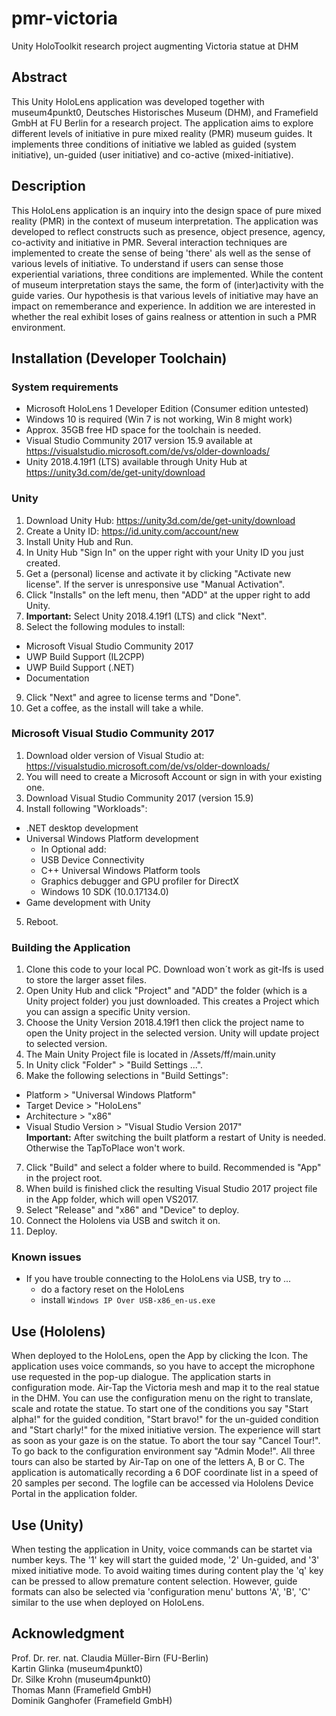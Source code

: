 # pmr-victoria
Unity HoloToolkit research project augmenting Victoria statue at DHM

## Abstract
This Unity HoloLens application was developed together with museum4punkt0, Deutsches Historisches Museum (DHM), and Framefield GmbH at FU Berlin for a research project. The application aims to explore different levels of initiative in pure mixed reality (PMR) museum guides. It implements three conditions of initiative we labled as guided (system initiative), un-guided (user initiative) and co-active (mixed-initiative). 

## Description
This HoloLens application is an inquiry into the design space of pure mixed reality (PMR) in the context of museum interpretation. The application was developed to reflect constructs such as presence, object presence, agency, co-activity and initiative in PMR. Several interaction techniques are implemented to create the sense of being 'there' als well as the sense of various levels of initiative. To understand if users can sense those experiential variations, three conditions are implemented. While the content of museum interpretation stays the same, the form of (inter)activity with the guide varies. Our hypothesis is that various levels of initiative may have an impact on rememberance and experience. In addition we are interested in whether the real exhibit loses of gains realness or attention in such a PMR environment.  

## Installation (Developer Toolchain)

### System requirements
- Microsoft HoloLens 1 Developer Edition (Consumer edition untested)
- Windows 10 is required (Win 7 is not working, Win 8 might work)
- Approx. 35GB free HD space for the toolchain is needed.
- Visual Studio Community 2017 version 15.9 available at https://visualstudio.microsoft.com/de/vs/older-downloads/
- Unity 2018.4.19f1 (LTS) available through Unity Hub at https://unity3d.com/de/get-unity/download

### Unity
1. Download Unity Hub: https://unity3d.com/de/get-unity/download
2. Create a Unity ID: https://id.unity.com/account/new
3. Install Unity Hub and Run.
4. In Unity Hub "Sign In" on the upper right with your Unity ID you just created.
5. Get a (personal) license and activate it by clicking "Activate new license". If the server is unresponsive use "Manual Activation".
6. Click "Installs" on the left menu, then "ADD" at the upper right to add Unity.
7. <b>Important:</b> Select Unity 2018.4.19f1 (LTS) and click "Next".
8. Select the following modules to install:
  - Microsoft Visual Studio Community 2017
  - UWP Build Support (IL2CPP)
  - UWP Build Support (.NET)
  - Documentation
 9. Click "Next" and agree to license terms and "Done".
 10. Get a coffee, as the install will take a while.

### Microsoft Visual Studio Community 2017
1. Download older version of Visual Studio at: https://visualstudio.microsoft.com/de/vs/older-downloads/
2. You will need to create a Microsoft Account or sign in with your existing one.
3. Download Visual Studio Community 2017 (version 15.9)
4. Install following "Workloads":
  - .NET desktop development
  - Universal Windows Platform development
    - In Optional add: 
    - USB Device Connectivity
    - C++ Universal Windows Platform tools
    - Graphics debugger and GPU profiler for DirectX
    - Windows 10 SDK (10.0.17134.0)
  - Game development with Unity
5. Reboot.

### Building the Application
1. Clone this code to your local PC. Download won´t work as git-lfs is used to store the larger asset files.
2. Open Unity Hub and click "Project" and "ADD" the folder (which is a Unity project folder) you just downloaded. This creates a Project which you can assign a specific Unity version.
3. Choose the Unity Version 2018.4.19f1 then click the project name to open the Unity project in the selected version. Unity will update project to selected version.
4. The Main Unity Project file is located in /Assets/ff/main.unity
5. In Unity click "Folder" > "Build Settings ...".
6. Make the following selections in "Build Settings":
  - Platform > "Universal Windows Platform"
  - Target Device > "HoloLens"
  - Architecture > "x86"
  - Visual Studio Version > "Visual Studio Version 2017"<br>
  <b>Important:</b> After switching the built platform a restart of Unity is needed. Otherwise the TapToPlace won't work.
7. Click "Build" and select a folder where to build. Recommended is "App" in the project root.
8. When build is finished click the resulting Visual Studio 2017 project file in the App folder, which will open VS2017.
9. Select "Release" and "x86" and "Device" to deploy.
10. Connect the Hololens via USB and switch it on.
11. Deploy.

### Known issues
- If you have trouble connecting to the HoloLens via USB, try to ...
  - do a factory reset on the HoloLens
  - install `Windows IP Over USB-x86_en-us.exe`

## Use (Hololens)
When deployed to the HoloLens, open the App by clicking the Icon. The application uses voice commands, so you have to accept the microphone use requested in the pop-up dialogue. The application starts in configuration mode. Air-Tap the Victoria mesh and map it to the real statue in the DHM. You can use the configuration menu on the right to translate, scale and rotate the statue. To start one of the conditions you say "Start alpha!" for the guided condition, "Start bravo!" for the un-guided condition and "Start charly!" for the mixed initiative version. The experience will start as soon as your gaze is on the statue. To abort the tour say "Cancel Tour!". To go back to the configuration environment say "Admin Mode!". All three tours can also be started by Air-Tap on one of the letters A, B or C.
The application is automatically recording a 6 DOF coordinate list in a speed of 20 samples per second. The logfile can be accessed via Hololens Device Portal in the application folder.

## Use (Unity)
When testing the application in Unity, voice commands can be startet via number keys. The '1' key will start the guided mode, '2' Un-guided, and '3' mixed initiative mode. To avoid waiting times during content play the 'q' key can be pressed to allow premature content selection. However, guide formats can also be selected via 'configuration menu' buttons 'A', 'B', 'C' similar to the use when deployed on HoloLens.

## Acknowledgment
Prof. Dr. rer. nat. Claudia Müller-Birn (FU-Berlin)<br>
Kartin Glinka (museum4punkt0)<br>
Dr. Silke Krohn (museum4punkt0)<br>
Thomas Mann (Framefield GmbH)<br>
Dominik Ganghofer (Framefield GmbH)<br>


